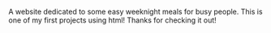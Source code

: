 A website dedicated to some easy weeknight meals for busy people.
This is one of my first projects using html! Thanks for checking it out!



